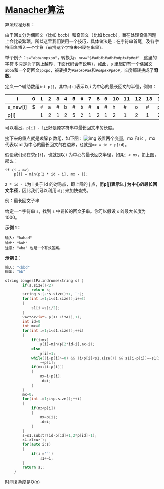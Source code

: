 # [Manacher算法](https://segmentfault.com/a/1190000008484167)

算法过程分析：

由于回文分为偶回文（比如 bccb）和奇回文（比如 bcacb），而在处理奇偶问题上会比较繁琐，所以这里我们使用一个技巧，具体做法是：在字符串首尾，及各字符间各插入一个字符（前提这个字符未出现在串里）。

举个例子：`s="abbahopxpo"`，转换为`s_new="$#a#b#b#a#h#o#p#x#p#o#"`（这里的字符 $ 只是为了防止越界，下面代码会有说明），如此，s 里起初有一个偶回文`abba`和一个奇回文`opxpo`，被转换为`#a#b#b#a#`和`#o#p#x#p#o#`，长度都转换成了**奇数**。

定义一个辅助数组`int p[]`，其中`p[i]`表示以 i 为中心的最长回文的半径，例如：

| i        | 0    | 1    | 2    | 3    | 4    | 5    | 6    | 7    | 8    | 9    | 10   | 11   | 12   | 13   | 14   | 15   | 16   | 17   | 18   | 19   |
| -------- | ---- | ---- | ---- | ---- | ---- | ---- | ---- | ---- | ---- | ---- | ---- | ---- | ---- | ---- | ---- | ---- | ---- | ---- | ---- | ---- |
| s_new[i] | $    | #    | a    | #    | b    | #    | b    | #    | a    | #    | h    | #    | o    | #    | p    | #    | x    | #    | p    | #    |
| p[i]     |      | 1    | 2    | 1    | 2    | 5    | 2    | 1    | 2    | 1    | 2    | 1    | 2    | 1    | 2    | 1    | 4    | 1    | 2    | 1    |

可以看出，`p[i] - 1`正好是原字符串中最长回文串的长度。

接下来的重点就是求解 p 数组，如下图：
![img](https://segmentfault.com/img/remote/1460000014416801?w=590&h=190)
设置两个变量，mx 和 id 。mx 代表以 id 为中心的最长回文的右边界，也就是`mx = id + p[id]`。

假设我们现在求`p[i]`，也就是以 i 为中心的最长回文半径，如果`i < mx`，如上图，那么：

```
if (i < mx)  
    p[i] = min(p[2 * id - i], mx - i);
```

`2 * id - i`为 i 关于 id 的对称点，即上图的 j 点，而**p[j]表示以 j 为中心的最长回文半径**，因此我们可以利用`p[j]`来加快查找。

例：最长回文子串

给定一个字符串 `s`，找到 `s` 中最长的回文子串。你可以假设 `s` 的最大长度为 1000。

**示例 1：**

```
输入: "babad"
输出: "bab"
注意: "aba" 也是一个有效答案。
```

**示例 2：**

```c++
输入: "cbbd"
输出: "bb"
```

~~~c++
string longestPalindrome(string s) {
        if(s.size()<2)
            return s;
        string s1(2*s.size()+1,'`');
        for(int i=1;i<s1.size();i+=2)
        {
            s1[i]=s[i/2];
        }
        vector<int> p(s1.size(),1);
        int id=0;
        int mx=0;
        for(int i=1;i<s1.size();++i)
        {
            if(i<mx)
                p[i]=min(p[2*id-i],mx-i);
            else
                p[i]=1;
            while((i-p[i]>=0) && (i+p[i]<s1.size()) && s1[i-p[i]]==s1[i+p[i]])
                ++p[i];
            if(mx<(i+p[i]))
            {
                mx=i+p[i];
                id=i;
            }
        }
        mx=0;
        for(int i=1;i<p.size();++i)
        {
            if(mx<p[i])
            {
                mx=p[i];
                id=i;
            }
        }
        s=s1.substr(id-p[id]+1,2*p[id]-1);
        s1.clear();
        for(auto i:s)
        {
            if(i!='`')
                s1+=i;
        }
        return s1;
    }
~~~

时间复杂度是O(n)